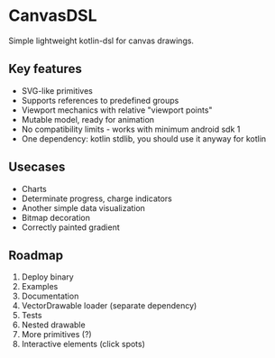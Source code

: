 # CanvasDSL

Simple lightweight kotlin-dsl for canvas drawings.

## Key features

* SVG-like primitives
* Supports references to predefined groups 
* Viewport mechanics with relative "viewport points"
* Mutable model, ready for animation
* No compatibility limits - works with minimum android sdk 1
* One dependency: kotlin stdlib, you should use it anyway for kotlin

## Usecases

* Charts
* Determinate progress, charge indicators
* Another simple data visualization 
* Bitmap decoration
* Correctly painted gradient


## Roadmap

1. Deploy binary 
2. Examples
3. Documentation
4. VectorDrawable loader (separate dependency)  
6. Tests
7. Nested drawable 
8. More primitives (?)
9. Interactive elements (click spots)
